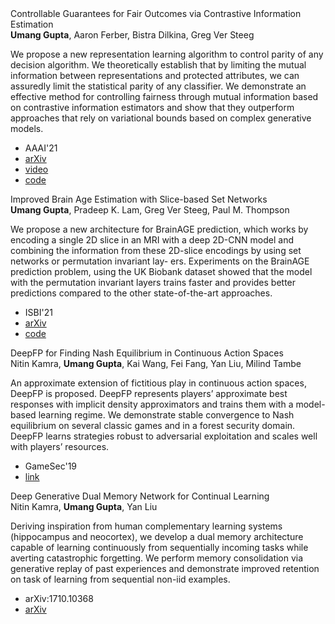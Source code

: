 <div class= "paper">
<div class="paper_title">Controllable Guarantees for Fair Outcomes via Contrastive Information Estimation</div>
<div class='paper_details'><div class="paper_authors"><b>Umang Gupta</b>, Aaron Ferber, Bistra Dilkina, Greg Ver Steeg</div>
<p class='note'>We propose a new representation learning algorithm to control parity of any decision algorithm. We theoretically establish that by limiting the mutual information between representations and protected attributes, we can assuredly limit the statistical parity of any classifier. We demonstrate an effective method for controlling fairness through mutual information based on contrastive information estimators and show that they outperform approaches that rely on variational bounds based on complex generative models.</p><ul>
 <li class="paper_venue_year">AAAI'21</li>
<li class="paper_arxiv"><a href="https://arxiv.org/abs/2101.04108">arXiv</a></li> <li class="paper_video"><a href="https://youtu.be/f_paYisG3yo">video</a></li><li class="paper_code"><a href="https://github.com/umgupta/fairness-via-contrastive-estimation">code</a></li></ul></div></div>
 
<div class= "paper">
<div class="paper_title">Improved Brain Age Estimation with Slice-based Set Networks</div>
<div class='paper_details'><div class="paper_authors"><b>Umang Gupta</b>, Pradeep K. Lam, Greg Ver Steeg, Paul M. Thompson</div>
<p class='note'>We propose a new architecture for BrainAGE prediction, which works by encoding a single 2D slice in an MRI with a deep 2D-CNN model and combining the information from these 2D-slice encodings by using set networks or permutation invariant lay- ers. Experiments on the BrainAGE prediction problem, using the UK Biobank dataset showed that the model with the permutation invariant layers trains faster and provides better predictions compared to the other state-of-the-art approaches.</p><ul>
 <li class="paper_venue_year">ISBI'21</li>
<li class="paper_arxiv"><a href="https://arxiv.org/abs/2101.04438">arXiv</a></li> <li class="paper_code"><a href="https://github.com/umgupta/2d-slice-set-networks-for-brain-age">code</a></li></ul></div></div>
 
<div class= "paper">
<div class="paper_title">DeepFP for Finding Nash Equilibrium in Continuous Action Spaces</div>
<div class='paper_details'><div class="paper_authors">Nitin Kamra, <b>Umang Gupta</b>, Kai Wang, Fei Fang, Yan Liu, Milind Tambe</div>
<p class='note'>An approximate extension of fictitious play in continuous action spaces, DeepFP is proposed. DeepFP represents players’ approximate best responses with implicit density approximators and trains them with a model-based learning regime. We demonstrate stable convergence to Nash equilibrium on several classic games and in a forest security domain. DeepFP learns strategies robust to adversarial exploitation and scales well with players’ resources.</p><ul>
 <li class="paper_venue_year">GameSec'19</li>
<li class="paper_link"><a href="https://link.springer.com/chapter/10.1007%2F978-3-030-32430-8_15">link</a></li> </ul></div></div>
 
<div class= "paper">
<div class="paper_title">Deep Generative Dual Memory Network for Continual Learning</div>
<div class='paper_details'><div class="paper_authors">Nitin Kamra, <b>Umang Gupta</b>, Yan Liu</div>
<p class='note'>Deriving inspiration from human complementary learning systems (hippocampus and neocortex), we develop a dual memory architecture capable of learning continuously from sequentially incoming tasks while averting catastrophic forgetting. We perform memory consolidation via generative replay of past experiences and demonstrate improved retention on task of learning from sequential non-iid examples.</p><ul>
 <li class="paper_venue_year">arXiv:1710.10368</li>
<li class="paper_arxiv"><a href="https://arxiv.org/abs/1710.10368">arXiv</a></li> </ul></div></div>
 
